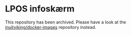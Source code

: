 # LPOS infoskærm

This repository has been archived. Please have a look at the [inuitviking/docker-images](https://github.com/inuitviking/docker-images) repository instead.
